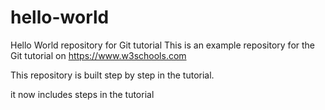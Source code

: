 # hello-world
Hello World repository for Git tutorial
This is an example repository for the Git tutorial on https://www.w3schools.com

This repository is built step by step in the tutorial.

it now includes steps in the tutorial
